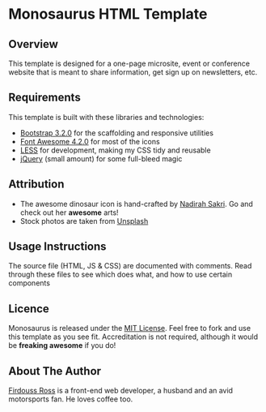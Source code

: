 Monosaurus HTML Template
========================

Overview
--------

This template is designed for a one-page microsite, event or conference website that is meant to share information, get sign up on newsletters, etc.

Requirements
------------

This template is built with these libraries and technologies:

* [Bootstrap 3.2.0](http://getbootstrap.com/) for the scaffolding and responsive utilities
* [Font Awesome 4.2.0](http://fontawesome.io/) for most of the icons
* [LESS](http://lesscss.org/) for development, making my CSS tidy and reusable
* [jQuery](http://jquery.com/) (small amount) for some full-bleed magic

Attribution
-----------

* The awesome dinosaur icon is hand-crafted by [Nadirah Sakri](http://thestarofpisces.deviantart.com). Go and check out her **awesome** arts!
* Stock photos are taken from [Unsplash](http://unsplash.com)

Usage Instructions
------------------

The source file (HTML, JS & CSS) are documented with comments. Read through these files to see which does what, and how to use certain components

Licence
-------

Monosaurus is released under the [MIT License](http://www.opensource.org/licenses/mit-license.html). Feel free to fork and use this template as you see fit. Accreditation is not required, although it would be **freaking awesome** if you do!

About The Author
----------------

[Firdouss Ross](http://ross.my) is a front-end web developer, a husband and an avid motorsports fan. He loves coffee too.